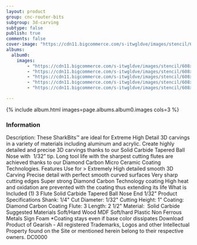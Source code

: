 ```yaml
---
layout: product
group: cnc-router-bits
subgroup: 3d-carving
subtype: false
publish: true
comments: false
cover-image: "https://cdn11.bigcommerce.com/s-itwgldve/images/stencil/608x608/products/3212/7625/sb-603254-dc_s_w_1__15351.1675310621.png?c=2"
albums:
  album0:
    images:
        - "https://cdn11.bigcommerce.com/s-itwgldve/images/stencil/608x608/products/3212/7625/sb-603254-dc_s_w_1__15351.1675310621.png?c=2"
        - "https://cdn11.bigcommerce.com/s-itwgldve/images/stencil/608x608/products/3212/7774/603254-Bit_Spinning__30383.1675310622.gif?c=2"
        - "https://cdn11.bigcommerce.com/s-itwgldve/images/stencil/608x608/products/3212/7674/603254dc__36875.1675310622.png?c=2"
        - "https://cdn11.bigcommerce.com/s-itwgldve/images/stencil/608x608/products/3212/7663/603254-DC_in_use__64866.1675310622.JPG?c=2"
        - "https://cdn11.bigcommerce.com/s-itwgldve/images/stencil/608x608/products/3212/7412/SB-603254-DC__91062.1675310621.png?c=2"

---
```


{% include album.html images=page.albums.album0.images cols=3 %}

### Information

Description:
 These SharkBits™ are ideal for Extreme High Detail 3D carvings in a variety of materials including aluminum and acrylic.   Create highly detailed and precise 3D carvings thanks to our Solid Carbide Tapered Ball Nose with  1/32” tip.   Long tool life with the sharpest cutting flutes are achieved thanks to our Diamond Carbon Micro Ceramic Coating Technologies.   Features  Use for > Extremely High detailed smooth 3D Carving Precise detail with perfect smooth curved surfaces Very sharp cutting edges Super strong Diamond Carbon Technology coating High heat and oxidation are prevented with the coating thus extending its life  What is Included  (1) 3 Flute Solid Carbide Tapered Ball Nose End 1/32"  Product Specifications  Shank: 1/4" Cut Diameter: 1/32" Cutting Height: 1" Coating: Diamond Carbon Coating Flute: 3 Length: 2 1/2" Material:  Solid Carbide  Suggested Materials  Soft/Hard Wood MDF Soft/hard Plastic Non Ferrous Metals Sign Foam  *Coating stays even if base color dissipates Download Product of Gearish - All registered Trademarks, Logos and other Intellectual Property found on the Site or mentioned herein belong to their respective owners. DC0000  

